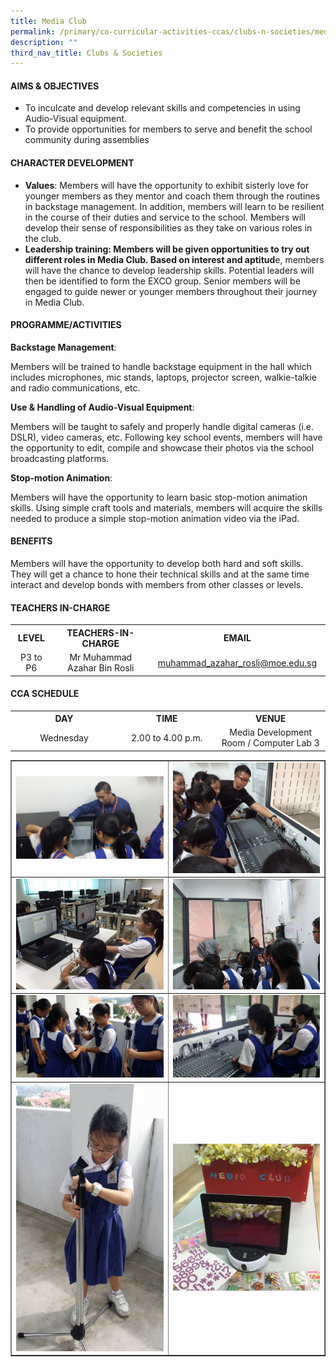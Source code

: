 ```yaml
---
title: Media Club
permalink: /primary/co-curricular-activities-ccas/clubs-n-societies/media-club/
description: ""
third_nav_title: Clubs & Societies
---
```

<h4><strong>AIMS &amp; OBJECTIVES</strong></h4>
<ul>
<li>To inculcate and develop relevant skills and competencies in using Audio-Visual equipment.</li>
<li>To provide opportunities for members to serve and benefit the school community during assemblies</li>
</ul>
<h4><strong>CHARACTER DEVELOPMENT</strong></h4>
<ul>
<li><strong>Values</strong>: Members will have the opportunity to exhibit sisterly love for younger members as they mentor and coach them through the routines in backstage management. In addition, members will learn to be resilient in the course of their duties and service to the school. Members will develop their sense of responsibilities as they take on various roles in the club.</li>
<li><strong>Leadership training: Members will be given opportunities to try out different roles in Media Club. Based on interest and aptitud</strong>e, members will have the chance to develop leadership skills. Potential leaders will then be identified to form the EXCO group. Senior members will be engaged to guide newer or younger members throughout their journey in Media Club.</li>
</ul>
<h4><strong>PROGRAMME/ACTIVITIES</strong></h4>
<p><strong>Backstage Management</strong>:</p>
<p>Members will be trained to handle backstage equipment in the hall which includes microphones, mic stands, laptops, projector screen, walkie-talkie and radio communications, etc.</p>
<p><strong>Use &amp; Handling of Audio-Visual Equipment</strong>:</p>
<p>Members will be taught to safely and properly handle digital cameras (i.e. DSLR), video cameras, etc. Following key school events, members will have the opportunity to edit, compile and showcase their photos via the school broadcasting platforms.</p>
<p><strong>Stop-motion Animation</strong>:</p>
<p>Members will have the opportunity to learn basic stop-motion animation skills. Using simple craft tools and materials, members will acquire the skills needed to produce a simple stop-motion animation video via the iPad.</p>
<h4><strong>BENEFITS</strong></h4>
<p>Members will have the opportunity to develop both hard and soft skills. They will get a chance to hone their technical skills and at the same time interact and develop bonds with members from other classes or levels.</p>
<h4><strong>TEACHERS IN-CHARGE</strong></h4>
<table>
<tbody>
<tr>
<th style="text-align: center;"><strong>LEVEL</strong></th>
<th style="text-align: center;"><strong>TEACHERS-IN-CHARGE</strong></th>
<th style="text-align: center;"><strong>EMAIL</strong></th>
</tr>
<tr>
<td style="text-align: center;" width="71">P3 to P6</td>
<td style="text-align: center;" width="250">Mr Muhammad Azahar Bin Rosli</td>
<td style="text-align: center;" width="295"><a href="mailto:muhammad_azahar_rosli@moe.edu.sg">muhammad_azahar_rosli@moe.edu.sg</a></td>
</tr>
</tbody>
</table>
<h4><strong>CCA SCHEDULE</strong></h4>
<table>
<tbody>
<tr>
<th style="text-align: center;"><strong>DAY</strong></th>
<th style="text-align: center;"><strong>TIME</strong></th>
<th style="text-align: center;"><strong>VENUE</strong></th>
</tr>
<tr>
<td style="text-align: center;" width="205">Wednesday</td>
<td style="text-align: center;" width="205">2.00 to 4.00 p.m.</td>
<td style="text-align: center;" width="205">Media Development Room / Computer Lab 3</td>
</tr>
</tbody>
</table>
<table style="border-collapse: collapse; width: 100%;" border="1">
<tbody>
<tr>
<td style="width: 50%;"><img src="/images/mc1.jpg"></td>
<td style="width: 50%;"><img src="/images/mc2.jpg"></td>
</tr>
<tr>
<td style="width: 50%;"><img src="/images/mc3.jpg"></td>
<td style="width: 50%;"><img src="/images/mc4.jpg"></td>
</tr>
<tr>
<td style="width: 50%;"><img src="/images/mc5.jpg"></td>
<td style="width: 50%;"><img src="/images/mc6.jpg"></td>
</tr>
<tr>
<td style="width: 50%;"><img src="/images/mc7.jpg"></td>
<td style="width: 50%;"><img src="/images/mc8.jpg"></td>
</tr>
</tbody>
</table>